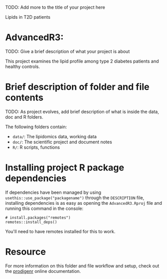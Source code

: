 TODO: Add more to the title of your project here

Lipids in T2D patients

# AdvancedR3:

TODO: Give a brief description of what your project is about

This project examines the lipid profile among type 2 diabetes patients
and healthy controls.

# Brief description of folder and file contents

TODO: As project evolves, add brief description of what is inside the
data, doc and R folders.

The following folders contain:

-   `data/`: The lipidomics data, working data
-   `doc/`: The scientific project and document notes
-   `R/`: R scripts, functions

# Installing project R package dependencies

If dependencies have been managed by using
`usethis::use_package("packagename")` through the `DESCRIPTION` file,
installing dependencies is as easy as opening the `AdvancedR3.Rproj`
file and running this command in the console:

```         
# install.packages("remotes")
remotes::install_deps()
```

You'll need to have remotes installed for this to work.

# Resource

For more information on this folder and file workflow and setup, check
out the [prodigenr](https://rostools.github.io/prodigenr) online
documentation.
